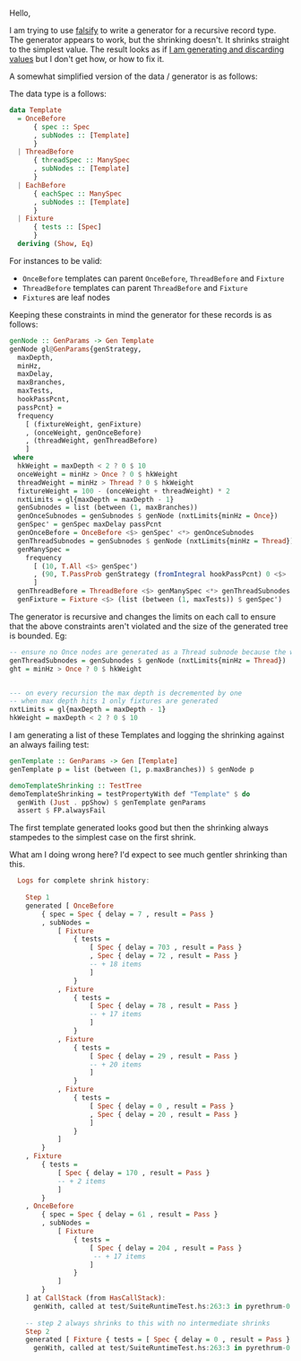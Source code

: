 Hello,

I am trying to use [falsify](https://hackage.haskell.org/package/falsify-0.2.0) to write a generator for a recursive record type. The generator appears to work, but the shrinking doesn't. It shrinks straight to the simplest value. The result looks as if [I am generating and discarding values](https://well-typed.com/blog/2023/04/falsify/?utm_source=pocket_reader#selective-functors) but I don't get how, or how to fix it.

A somewhat simplified version of the data / generator is as follows:

The data type is a follows:
```haskell
data Template
  = OnceBefore
      { spec :: Spec
      , subNodes :: [Template]
      }
  | ThreadBefore
      { threadSpec :: ManySpec
      , subNodes :: [Template]
      }
  | EachBefore
      { eachSpec :: ManySpec
      , subNodes :: [Template]
      }
  | Fixture
      { tests :: [Spec]
      }
  deriving (Show, Eq)
```

For instances to be valid:
 -  `OnceBefore` templates can parent `OnceBefore`, `ThreadBefore` and `Fixture`
 -  `ThreadBefore` templates can parent `ThreadBefore` and `Fixture`
 -  `Fixture`s are leaf nodes

Keeping these constraints in mind the generator for these records is as follows:

```haskell
genNode :: GenParams -> Gen Template
genNode gl@GenParams{genStrategy, 
  maxDepth, 
  minHz, 
  maxDelay, 
  maxBranches, 
  maxTests, 
  hookPassPcnt,
  passPcnt} =
  frequency
    [ (fixtureWeight, genFixture)
    , (onceWeight, genOnceBefore)
    , (threadWeight, genThreadBefore)
    ]
 where
  hkWeight = maxDepth < 2 ? 0 $ 10
  onceWeight = minHz > Once ? 0 $ hkWeight
  threadWeight = minHz > Thread ? 0 $ hkWeight
  fixtureWeight = 100 - (onceWeight + threadWeight) * 2
  nxtLimits = gl{maxDepth = maxDepth - 1}
  genSubnodes = list (between (1, maxBranches))
  genOnceSubnodes = genSubnodes $ genNode (nxtLimits{minHz = Once})
  genSpec' = genSpec maxDelay passPcnt
  genOnceBefore = OnceBefore <$> genSpec' <*> genOnceSubnodes
  genThreadSubnodes = genSubnodes $ genNode (nxtLimits{minHz = Thread})
  genManySpec =
    frequency
      [ (10, T.All <$> genSpec')
      , (90, T.PassProb genStrategy (fromIntegral hookPassPcnt) 0 <$>  genDelay maxDelay)
      ]
  genThreadBefore = ThreadBefore <$> genManySpec <*> genThreadSubnodes
  genFixture = Fixture <$> (list (between (1, maxTests)) $ genSpec')

```

The generator is recursive and changes the limits on each call to ensure that the above constraints aren't violated and the size of the generated tree is bounded. Eg:

```Haskell
-- ensure no Once nodes are generated as a Thread subnode because the weight of the genOnce generator is set to 0...
genThreadSubnodes = genSubnodes $ genNode (nxtLimits{minHz = Thread})
ght = minHz > Once ? 0 $ hkWeight


--- on every recursion the max depth is decremented by one
-- when max depth hits 1 only fixtures are generated
nxtLimits = gl{maxDepth = maxDepth - 1}
hkWeight = maxDepth < 2 ? 0 $ 10
```

I am generating a list of these Templates and logging  the shrinking against an always failing test:

```Haskell
genTemplate :: GenParams -> Gen [Template]
genTemplate p = list (between (1, p.maxBranches)) $ genNode p

demoTemplateShrinking :: TestTree
demoTemplateShrinking = testPropertyWith def "Template" $ do
  genWith (Just . ppShow) $ genTemplate genParams
  assert $ FP.alwaysFail
```

The first template generated looks good but then the shrinking always stampedes to the simplest case on the first shrink.

What am I doing wrong here? I'd expect to see much gentler shrinking than this.
```haskell
  Logs for complete shrink history:
    
    Step 1
    generated [ OnceBefore
        { spec = Spec { delay = 7 , result = Pass }
        , subNodes =
            [ Fixture
                { tests =
                    [ Spec { delay = 703 , result = Pass }
                    , Spec { delay = 72 , result = Pass }
                    -- + 18 items
                    ]
                }
            , Fixture
                { tests =
                    [ Spec { delay = 78 , result = Pass }
                    -- + 17 items
                    ]
                }
            , Fixture
                { tests =
                    [ Spec { delay = 29 , result = Pass }
                    -- + 20 items
                    ]
                }
            , Fixture
                { tests =
                    [ Spec { delay = 0 , result = Pass }
                    , Spec { delay = 20 , result = Pass }
                    ]
                }
            ]
        }
    , Fixture
        { tests =
            [ Spec { delay = 170 , result = Pass }
            -- + 2 items
            ]
        }
    , OnceBefore
        { spec = Spec { delay = 61 , result = Pass }
        , subNodes =
            [ Fixture
                { tests =
                    [ Spec { delay = 204 , result = Pass }
                     -- + 17 items
                    ]
                }
            ]
        }
    ] at CallStack (from HasCallStack):
      genWith, called at test/SuiteRuntimeTest.hs:263:3 in pyrethrum-0.1.0.0-inplace:SuiteRuntimeTest
    
    -- step 2 always shrinks to this with no intermediate shrinks
    Step 2
    generated [ Fixture { tests = [ Spec { delay = 0 , result = Pass } ] } ] at CallStack (from HasCallStack):
      genWith, called at test/SuiteRuntimeTest.hs:263:3 in pyrethrum-0.1.0.0-inplace:SuiteRuntimeTest
```
